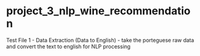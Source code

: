 # project_3_nlp_wine_recommendation
Test
File 1 - Data Extraction (Data to English) - take the porteguese raw data and convert the text to english for NLP processing